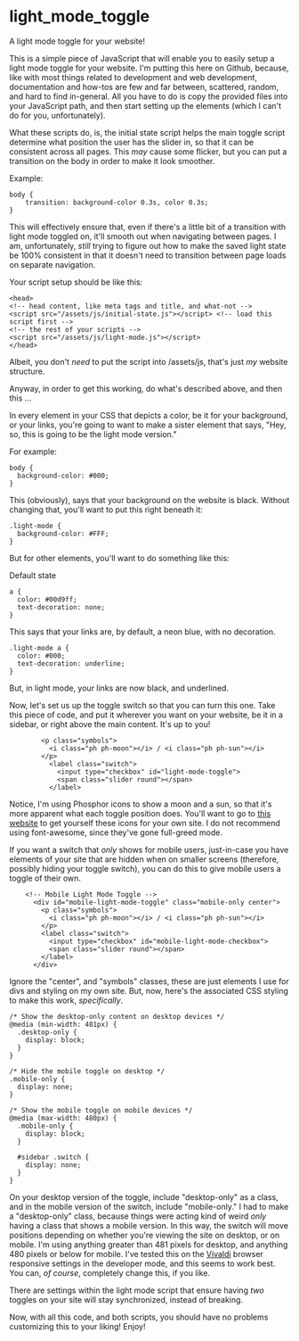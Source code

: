 # light_mode_toggle
A light mode toggle for your website!

This is a simple piece of JavaScript that will enable you to easily setup a light mode toggle for your website. I'm putting this here on Github, because, like with most things related to development and web development, documentation and how-tos are few and far between, scattered, random, and hard to find in-general. All you have to do is copy the provided files into your JavaScript path, and then start setting up the elements (which I can't do for you, unfortunately).

What these scripts do, is, the initial state script helps the main toggle script determine what position the user has the slider in, so that it can be consistent across all pages. This *may* cause some flicker, but you can put a transition on the body in order to make it look smoother.

Example:
```
body {
    transition: background-color 0.3s, color 0.3s;
}
```
This will effectively ensure that, even if there's a little bit of a transition with light mode toggled on, it'll smooth out when navigating between pages. I am, unfortunately, *still* trying to figure out how to make the saved light state be 100% consistent in that it doesn't need to transition between page loads on separate navigation.

Your script setup should be like this:

```
<head>
<!-- head content, like meta tags and title, and what-not -->
<script src="/assets/js/initial-state.js"></script> <!-- load this script first -->
<!-- the rest of your scripts -->
<script src="/assets/js/light-mode.js"></script>
</head>
```
Albeit, you don't *need* to put the script into /assets/js, that's just *my* website structure.

Anyway, in order to get this working, do what's described above, and then this ...

In every element in your CSS that depicts a color, be it for your background, or your links, you're going to want to make a sister element that says, "Hey, so, this is going to be the light mode version."

For example:

```
body {
  background-color: #000;
}
```
This (obviously), says that your background on the website is black. Without changing that, you'll want to put this right beneath it:

```
.light-mode {
  background-color: #FFF;
}
```
But for other elements, you'll want to do something like this:

Default state
```
a { 
  color: #00d9ff; 
  text-decoration: none; 
}
```
This says that your links are, by default, a neon blue, with no decoration.
```
.light-mode a {
  color: #000;
  text-decoration: underline;
}
```
But, in light mode, your links are now black, and underlined.

Now, let's set us up the toggle switch so that you can turn this one. Take this piece of code, and put it wherever you want on your website, be it in a sidebar, or right above the main content. It's up to you!
```
        <p class="symbols">
          <i class="ph ph-moon"></i> / <i class="ph ph-sun"></i>
        </p>
          <label class="switch">
            <input type="checkbox" id="light-mode-toggle">
            <span class="slider round"></span>
          </label>
```
Notice, I'm using Phosphor icons to show a moon and a sun, so that it's more apparent what each toggle position does. You'll want to go to <a href="https://phosphoricons.com" target="_blank">this website</a> to get yourself these icons for your own site. I do not recommend using font-awesome, since they've gone full-greed mode.

If you want a switch that *only* shows for mobile users, just-in-case you have elements of your site that are hidden when on smaller screens (therefore, possibly hiding your toggle switch), you can do this to give mobile users a toggle of their own.

```
    <!-- Mobile Light Mode Toggle -->
      <div id="mobile-light-mode-toggle" class="mobile-only center">
        <p class="symbols">
          <i class="ph ph-moon"></i> / <i class="ph ph-sun"></i>
        </p>
        <label class="switch">
          <input type="checkbox" id="mobile-light-mode-checkbox">
          <span class="slider round"></span>
        </label>
      </div>
```
Ignore the "center", and "symbols" classes, these are just elements I use for divs and styling on my own site. But, now, here's the associated CSS styling to make this work, *specifically*.

```
/* Show the desktop-only content on desktop devices */
@media (min-width: 481px) {
  .desktop-only {
    display: block;
  }
}

/* Hide the mobile toggle on desktop */
.mobile-only {
  display: none;
}

/* Show the mobile toggle on mobile devices */
@media (max-width: 480px) {
  .mobile-only {
    display: block;
  }

  #sidebar .switch {
    display: none;
  }
}
```
On your desktop version of the toggle, include "desktop-only" as a class, and in the mobile version of the switch, include "mobile-only." I had to make a "desktop-only" class, because things were acting kind of weird *only* having a class that shows a mobile version. In this way, the switch will move positions depending on whether you're viewing the site on desktop, or on mobile. I'm using anything greater than 481 pixels for desktop, and anything 480 pixels or below for mobile. I've tested this on the <a href="https://vivaldi.com" target="_blank">Vivaldi</a> browser responsive settings in the developer mode, and this seems to work best. You can, *of course*, completely change this, if you like.

There are settings within the light mode script that ensure having *two* toggles on your site will stay synchronized, instead of breaking.

Now, with all this code, and both scripts, you should have no problems customizing this to your liking! Enjoy!

